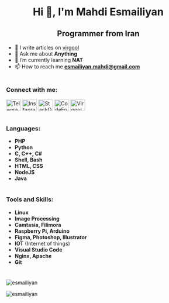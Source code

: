 <h1 align="center"> Hi 👋, I'm Mahdi Esmailiyan </h1>
<h2 align="center"> Programmer from Iran </h2>

- 📝 I write articles on [virgool](virgool.io/@esmailiyan)
- 💬 Ask me about **Anything**
- 🌱 I’m currently learning **NAT**
- 📫 How to reach me **esmailiyan.mahdi@gmail.com**

<h1 align="center"></h1>

<h3 align="left"> Connect with me: </h3>
<p align="left">
<a href="https://t.me/Mahdi_Esmailiyan" target="blank"><img align="center" src="https://cdn.jsdelivr.net/npm/simple-icons@3.0.1/icons/telegram.svg" alt="Telegram" height="30" width="40" /></a>
<a href="https://instagram.com/esmailiyan.mahdi" target="blank"><img align="center" src="https://cdn.jsdelivr.net/npm/simple-icons@3.0.1/icons/instagram.svg" alt="Instagram" height="30" width="40" /></a>
<a href="https://stackoverflow.com/users/14793439/mahdi-esmailiyan" target="blank"><img align="center" src="https://cdn.jsdelivr.net/npm/simple-icons@3.0.1/icons/stackoverflow.svg" alt="StackOverflow" height="30" width="40" /></a>
<a href="https://codeforces.com/profile/MS128" target="blank"><img align="center" src="https://cdn.jsdelivr.net/npm/simple-icons@3.0.1/icons/codeforces.svg" alt="CodeForces" height="30" width="40" /></a>
<a href="https://virgool.io/@esmailiyan" target="blank"><img align="center" src="https://cdn.jsdelivr.net/npm/simple-icons@3.0.1/icons/rss.svg" alt="Virgool" height="30" width="40" /></a>
</p>

<h1 align="center"></h1>

<h3 align="left"> Languages: </h3>

- **PHP**
- **Python**
- **C, C++, C#**
- **Shell, Bash**
- **HTML, CSS**
- **NodeJS**
- **Java**

<h1 align="center"></h1>
<h3 align="left"> Tools and Skills: </h3>

- **Linux**
- **Image Processing**
- **Camtasia, Filimora**
- **Raspberry Pi, Arduino**
- **Figma, Photoshop, Illustrator**
- **IOT** (Internet of things)
- **Visual Studio Code**
- **Nginx, Apache**
- **Git**

<h1 align="center"></h1>

<p><img align="center" src="https://github-readme-stats.vercel.app/api/top-langs/?username=t&layout=compact" alt="esmailiyan" /></p>
<p><img align="center" src="https://github-readme-stats.vercel.app/api?username=esmailiyan&show_icons=true" alt="esmailiyan" /></p>

